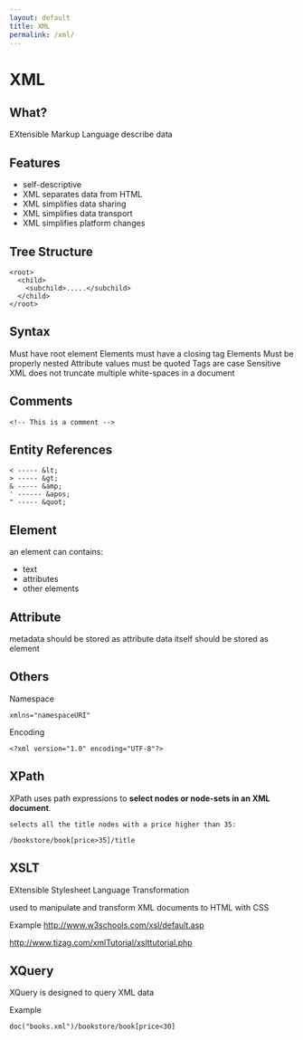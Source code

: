 ```yaml
---
layout: default
title: XML
permalink: /xml/
---
```


# XML

## What?
EXtensible Markup Language
describe data

## Features

- self-descriptive
- XML separates data from HTML
- XML simplifies data sharing
- XML simplifies data transport
- XML simplifies platform changes

## Tree Structure

~~~
<root>
  <child>
    <subchild>.....</subchild>
  </child>
</root>
~~~

## Syntax
Must have root element
Elements must have a closing tag
Elements Must be properly nested
Attribute values must be quoted
Tags are case Sensitive
XML does not truncate multiple white-spaces in a document

## Comments

~~~
<!-- This is a comment -->
~~~

## Entity References

~~~
< ----- &lt;
> ----- &gt;
& ----- &amp;
' ------ &apos;
" ----- &quot;
~~~

## Element
an element can contains:

- text
- attributes
- other elements

## Attribute
metadata should be stored as attribute
data itself should be stored as element

## Others
Namespace
~~~
xmlns="namespaceURI"
~~~

Encoding
~~~
<?xml version="1.0" encoding="UTF-8"?>
~~~

## XPath
XPath uses path expressions to **select nodes or node-sets in an XML document**.

~~~
selects all the title nodes with a price higher than 35:

/bookstore/book[price>35]/title
~~~

## XSLT
EXtensible Stylesheet Language Transformation

used to manipulate and transform XML documents to HTML with CSS

Example
<http://www.w3schools.com/xsl/default.asp>

<http://www.tizag.com/xmlTutorial/xslttutorial.php>

## XQuery

XQuery is designed to query XML data

Example
~~~
doc("books.xml")/bookstore/book[price<30]
~~~

